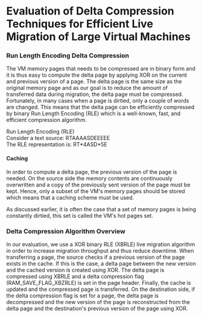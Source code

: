 # Evaluation of Delta Compression Techniques for Efficient Live Migration of Large Virtual Machines

### Run Length Encoding Delta Compression
The VM memory pages that needs to be compressed are in binary form and it is thus easy to compute the delta page by applying XOR on the current and previous version of a page. The delta page is the same size as the original memory page and as our goal is to reduce the amount of transferred data during migration, the delta page must be compressed. Fortunately, in many cases when a page is dirtied, only a couple of words are changed. This means that the delta page can be efficiently compressed by binary Run Length Encoding (RLE) which is a well-known, fast, and efficient compression algorithm.

Run Length Encoding (RLE)  
Consider a text source: RTAAAASDEEEEE  
The RLE representation is: RT\*4ASD\*5E

#### Caching
In order to compute a delta page, the previous version of the page is needed. On the source side the memory contents are continuously overwritten and a copy of the previously sent version of the page must be kept. Hence, only a subset of the VM's memory pages should be stored which means that a caching scheme must be used.

As discussed earlier, it is often the case that a set of memory pages is being constantly dirtied, this set is called the VM's hot pages set.

### Delta Compression Algorithm Overview
In our evaluation, we use a XOR binary RLE (XBRLE) live migration algorithm in order to increase migration throughput and thus reduce downtime. When transferring a page, the source checks if a previous version of the page exists in the cache. If this is the case, a delta page between the new version and the cached version is created using XOR. The delta page is compressed using XBRLE and a delta compression flag (RAM\_SAVE\_FLAG_XBZRLE) is set in the page header. Finally, the cache is updated and the compressed page is transferred. On the destination side, if the delta compression flag is set for a page, the delta page is decompressed and the new version of the page is reconstructed from the delta page and the destination's previous version of the page using XOR.
